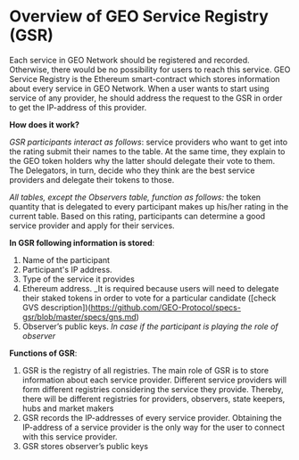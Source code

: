 # Overview of GEO Service Registry (GSR)

Each service in GEO Network should be registered and recorded. Otherwise, there would be no possibility for users to reach this service. GEO Service Registry is the Ethereum smart-contract which stores information about every service in GEO Network. When a user wants to start using service of any provider, he should address the request to the GSR in order to get the IP-address of this provider.


**How does it work?**

_GSR participants interact as follows_: service providers who want to get into the rating submit their names to the table. At the same time, they explain to the GEO token holders why the latter should delegate their vote to them. The Delegators, in turn, decide who they think are the best service providers and delegate their tokens to those.	

_All tables, except the Observers table, function as follows:_ the token quantity that is delegated to every participant makes up his/her rating in the current table. Based on this rating, participants can determine a good service provider and apply for their services.

**In GSR following information is stored**:
1) Name of the participant
2) Participant's IP address. 
3) Type of the service it provides
4) Ethereum address. 
  _It is required because users will need to delegate their staked tokens in order to vote for a particular candidate ([check GVS description])(https://github.com/GEO-Protocol/specs-gsr/blob/master/specs/gns.md)
5) Observer’s public keys. 
  _In case if the participant is playing the role of observer_

**Functions of GSR**:
1) GSR is the registry of all registries. The main role of GSR is to store information about each service provider. Different service providers will form different registries considering the service they provide. Thereby, there will be different registries for providers, observers, state keepers, hubs and market makers
2) GSR records the IP-addresses of every service provider. Obtaining the IP-address of a service provider is the only way for the user to connect with this service provider.
3) GSR stores observer’s public keys 

